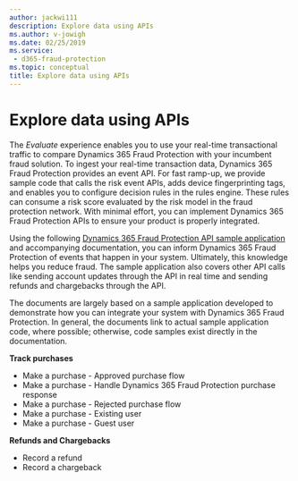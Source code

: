 ```yaml
---
author: jackwi111
description: Explore data using APIs
ms.author: v-jowigh
ms.date: 02/25/2019
ms.service:
 - d365-fraud-protection
ms.topic: conceptual
title: Explore data using APIs
---
```



# Explore data using APIs

The *Evaluate* experience enables you to use your real-time transactional traffic to compare Dynamics 365 Fraud Protection with your incumbent fraud solution. To ingest your real-time transaction data, Dynamics 365 Fraud Protection provides an event API. For fast ramp-up, we provide sample code that calls the risk event APIs, adds device fingerprinting tags, and enables you to configure decision rules in the rules engine. These rules can consume a risk score evaluated by the risk model in the fraud protection network. With minimal effort, you can implement Dynamics 365 Fraud Protection APIs to ensure your product is properly integrated. 

Using the following [Dynamics 365 Fraud Protection API sample application](https://aka.ms/FraudProtectionSampleApp) and accompanying documentation, you can inform Dynamics 365 Fraud Protection of events that happen in your system. Ultimately, this knowledge helps you reduce fraud. The sample application also covers other API calls like sending account updates through the API in real time and sending refunds and chargebacks through the API.

The documents are largely based on a sample application developed to demonstrate how you can integrate your system with Dynamics 365 Fraud Protection. In general, the documents link to actual sample application code, where possible; otherwise, code samples exist directly in the documentation.

**Track purchases**
- Make a purchase - Approved purchase flow
- Make a purchase - Handle Dynamics 365 Fraud Protection purchase response
- Make a purchase - Rejected purchase flow
- Make a purchase - Existing user
- Make a purchase - Guest user

**Refunds and Chargebacks**
- Record a refund
- Record a chargeback

